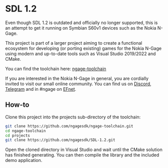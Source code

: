 # SDL 1.2

Even though SDL 1.2 is outdated and officially no longer supported, this
is an attempt to get it running on Symbian S60v1 devices such as the
Nokia N-Gage.

This project is part of a larger project aiming to create a functional
ecosystem for developing (or porting existing) games for the Nokia
N-Gage using modern and up-to-date tools such as Visual Studio 2019/2022
and CMake.

You can find the toolchain here:
[ngage-toolchain](https://github.com/ngagesdk/ngage-toolchain)

If you are interested in the Nokia N-Gage in general, you are cordially
invited to visit our small online community. You can find us on
[Discord](https://discord.gg/dbUzqJ26vs),
[Telegram](https://t.me/nokia_ngage) and in #ngage on
[EFnet](http://www.efnet.org/).

## How-to

Clone this project into the projects sub-directory of the toolchain:

```bash
git clone https://github.com/ngagesdk/ngage-toolchain.git
cd ngage-toolchain
cd projects
git clone https://github.com/ngagesdk/SDL-1.2.git
```

Open the cloned directory in Visual Studio and wait until the CMake
solution has finished generating. You can then compile the library and
the included demo application.
